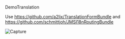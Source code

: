 DemoTranslation

Use https://github.com/a2lix/TranslationFormBundle and https://github.com/schmittjoh/JMSI18nRoutingBundle

![Capture](/a2lix/TranslationFormBundle/blob/master/screenshot.png?raw=true)
